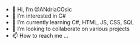 - 👋 Hi, I’m @ANdriaCOsic
- 👀 I’m interested in C#
- 🌱 I’m currently learning C#, HTML, JS, CSS, SQL
- 💞️ I’m looking to collaborate on various projects
- 📫 How to reach me ...

<!---
ANdriaCOsic/ANdriaCOsic is a ✨ special ✨ repository because its `README.md` (this file) appears on your GitHub profile.
You can click the Preview link to take a look at your changes.
--->
